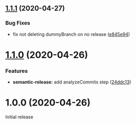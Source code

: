 ## [1.1.1](https://github.com/JuroOravec/semantic-release-changelog-update/compare/v1.1.0...v1.1.1) (2020-04-27)


### Bug Fixes

* fix not deleting dummyBranch on no release ([e845e94](https://github.com/JuroOravec/semantic-release-changelog-update/commit/e845e945faf828966a82c6a3b8a3d181c17a6057))

# [1.1.0](https://github.com/JuroOravec/semantic-release-changelog-update/compare/v1.0.0...v1.1.0) (2020-04-26)


### Features

* **semantic-release:** add analyzeCommits step ([24ddc13](https://github.com/JuroOravec/semantic-release-changelog-update/commit/24ddc13e662f6cf0f4cacd413a4a35faa9caaf6a))

# 1.0.0 (2020-04-26)

Initial release
